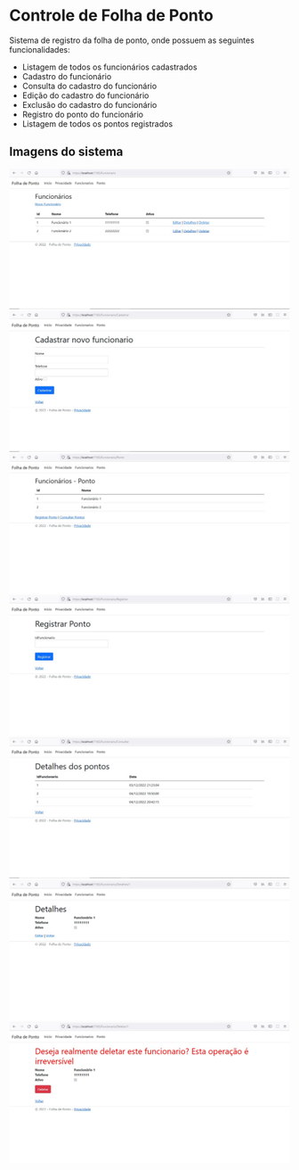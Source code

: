 # Controle de Folha de Ponto

Sistema de registro da folha de ponto, onde possuem as seguintes funcionalidades:

* Listagem de todos os funcionários cadastrados
* Cadastro do funcionário
* Consulta do cadastro do funcionário
* Edição do cadastro do funcionário
* Exclusão do cadastro do funcionário
* Registro do ponto do funcionário
* Listagem de todos os pontos registrados

## Imagens do sistema

![Tela 1](Screenshot_1.jpg)
![Tela 2](Screenshot_2.jpg)
![Tela 3](Screenshot_3.jpg)
![Tela 4](Screenshot_4.jpg)
![Tela 5](Screenshot_5.jpg)
![Tela 6](Screenshot_6.jpg)
![Tela 7](Screenshot_7.jpg)